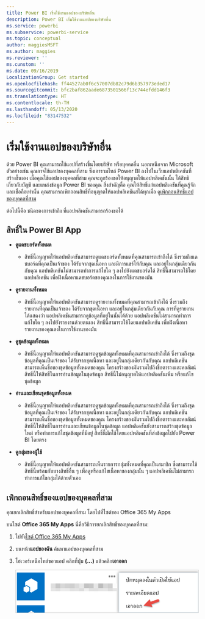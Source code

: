 ```yaml
---
title: Power BI เริ่มใช้งานแอปของบริษัทอื่น
description: Power BI เริ่มใช้งานแอปของบริษัทอื่น
ms.service: powerbi
ms.subservice: powerbi-service
ms.topic: conceptual
author: maggiesMSFT
ms.author: maggies
ms.reviewer: ''
ms.cunstom: ''
ms.date: 09/16/2019
LocalizationGroup: Get started
ms.openlocfilehash: ff44527ab0f6c57007db82c79d6b357973eded17
ms.sourcegitcommit: bfc2baf862aade6873501566f13c744efdd146f3
ms.translationtype: HT
ms.contentlocale: th-TH
ms.lasthandoff: 05/13/2020
ms.locfileid: "83147532"
---
```

# <a name="get-started-with-third-party-apps"></a>เริ่มใช้งานแอปของบริษัทอื่น

ด้วย Power BI คุณสามารถใช้แอปที่สร้างขึ้นโดยบริษัท หรือบุคคลอื่น นอกเหนือจาก Microsoft ตัวอย่างเช่น คุณอาจใช้แอปของบุคคลที่สาม ซึ่งเอารวมไทล์ Power BI ลงไปในเว็บแอปพลิเคชันที่สร้างขึ้นเอง เมื่อคุณใช้แอปของบุคคลที่สาม คุณจะถูกร้องขอให้อนุญาตให้แอปพลิเคชันนั้น ได้สิทธิเกี่ยวกับบัญชี และแหล่งข้อมูล Power BI ของคุณ สิ่งสำคัญคื่อ คุณให้สิทธิ์แก่แอปพลิเคชันที่คุณรู้จักและเชื่อถือเท่านั้น คุณสามารถเพิกถอนสิทธิ์ที่อนุญาตให้แอปพลิเคชันสได้ทุกเมื่อ ดู[เพิกถอนสิทธิ์แอปของบุคคลที่สาม](#revoke)

ต่อไปนี้คือ ชนิดของการเข้าถึง ที่แอปพลิเคชันสามารถร้องขอได้

## <a name="power-bi-app-permissions"></a>สิทธิ์ใน Power BI App

* **ดูแดชบอร์ดทั้งหมด**
  
  * สิทธิ์นี้อนุญาตให้แอปพลิเคชันสามารถดูแดชบอร์ดทั้งหมดที่คุณสามารถเข้าถึงได้ ซึ่งรวมถึงแดชบอร์ดที่คุณเป็นเจ้าของ ได้รับจากชุดเนื้อหา และมีการแชร์ให้กับคุณ และอยู่ในกลุ่มเดียวกันกับคุณ แอปพลิเคชันไม่สามารถทำการแก้ไขใด ๆ ลงไปยังแดชบอร์ดได้ สิทธิ์นี้สามารถใช้โดยแอปพลิเคชัน เพื่อฝังเนื้อหาแดชบอร์ดของคุณลงในการใช้งานของมัน

* **ดูรายงานทั้งหมด**
  
  * สิทธิ์นี้อนุญาตให้แอปพลิเคชันสามารถดูรายงานทั้งหมดที่คุณสามารถเข้าถึงได้ ซึ่งรวมถึงรายงานที่คุณเป็นเจ้าของ ได้รับจากชุดเนื้อหา และอยู่ในกลุ่มเดียวกันกับคุณ การที่ดูรายงานได้แสดงว่า แอปพลิเคชันสามารถดูข้อมูลที่อยู่ในนั้นได้ด้วย แอปพลิเคชันไม่สามารถทำการแก้ไขใด ๆ ลงไปยังรายงานด้วยตนเอง สิทธิ์นี้สามารถใช้โดยแอปพลิเคชัน เพื่อฝังเนื้อหารายงานของคุณลงในการใช้งานของมัน

* **ดูชุดข้อมูลทั้งหมด**
  
  * สิทธิ์นี้อนุญาตให้แอปพลิเคชันสามารถดูชุดข้อมูลทั้งหมดที่คุณสามารถเข้าถึงได้ ซึ่งรวมถึงชุดข้อมูลที่คุณเป็นเจ้าของ ได้รับจากชุดเนื้อหา และอยู่ในกลุ่มเดียวกันกับคุณ แอปพลิเคชันสามารถเห็นชื่อของชุดข้อมูลทั้งหมดของคุณ โครงสร้างของมันรวมไปถึงชื่อตารางและคอลัมน์ สิทธิ์นี้ให้สิทธิ์ในการอ่านข้อมูลในชุดข้อมูล สิทธิ์นี้ไม่อนุญาตให้แอปพลิเคชันเพิ่ม หรือแก้ไขชุดข้อมูล
* **อ่านและเขียนชุดข้อมูลทั้งหมด**
  
  * สิทธิ์นี้อนุญาตให้แอปพลิเคชันสามารถดูชุดข้อมูลทั้งหมดที่คุณสามารถเข้าถึงได้ ซึ่งรวมถึงชุดข้อมูลที่คุณเป็นเจ้าของ ได้รับจากชุดเนื้อหา และอยู่ในกลุ่มเดียวกันกับคุณ แอปพลิเคชันสามารถเห็นชื่อของชุดข้อมูลทั้งหมดของคุณ โครงสร้างของมันรวมไปถึงชื่อตารางและคอลัมน์ สิทธิ์นี้ให้สิทธิ์ในการอ่านและเขียนข้อมูลในชุดข้อมูล แอปพลิเคชันยังสามารถสร้างชุดข้อมูลใหม่ หรือทำการแก้ไขชุดข้อมูลที่มีอยู่ สิทธิ์นี้มักใช้โดยแอปพลิเคชันที่ส่งข้อมูลไปยัง Power BI โดยตรง

* **ดูกลุ่มของผู้ใช้**
  
  * สิทธิ์นี้อนุญาตให้แอปพลิเคชันสามารถเห็นรายการกลุ่มทั้งหมดที่คุณเป็นสมาชิก ซึ่งสามารถใช้สิทธิ์นี้พร้อมกับบางสิทธิ์อื่น ๆ เพื่อดูหรือแก้ไขเนื้อหาของกลุ่มนั้น ๆ แอปพลิเคชันไม่สามารถทำการแก้ไขกลุ่มได้ด้วยตัวเอง

<a name="revoke"/>

## <a name="revoke-third-party-app-permissions"></a>เพิกถอนสิทธิ์ของแอปของบุคคลที่สาม

คุณยกเลิกสิทธิ์สำหรับแอปของบุคคลที่สาม โดยไปที่ไซต์ของ Office 365 My Apps

บนไซต์ **Office 365 My Apps** นี่คือวิธีการยกเลิกสิทธิ์ของบุคคลที่สาม:

1. ไปยัง[ไซต์ Office 365 My Apps](https://portal.office.com/myapps)

2. บนหน้า**แอปของฉัน** ค้นหาแอปของบุคคลที่สาม

3. โฮเวอร์เหนือไทล์ขอวแอป คลิกที่ปุ่ม **(...)**  แล้วคลิก**เอาออก**

   ![เอาออก](media/service-power-bi-get-started-third-party-apps/remove.png)